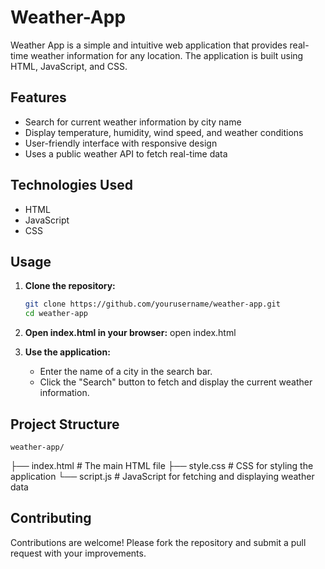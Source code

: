 # Weather-App

Weather App is a simple and intuitive web application that provides real-time weather information for any location. The application is built using HTML, JavaScript, and CSS.

## Features

- Search for current weather information by city name
- Display temperature, humidity, wind speed, and weather conditions
- User-friendly interface with responsive design
- Uses a public weather API to fetch real-time data

## Technologies Used

- HTML
- JavaScript
- CSS

## Usage

1. **Clone the repository:**
   ```bash
   git clone https://github.com/yourusername/weather-app.git
   cd weather-app

2. **Open index.html in your browser:**
    open index.html

3. **Use the application:**
   - Enter the name of a city in the search bar.
   - Click the "Search" button to fetch and display the current weather information.


## Project Structure
    weather-app/
├── index.html    # The main HTML file
├── style.css     # CSS for styling the application
└── script.js     # JavaScript for fetching and displaying weather data

## Contributing
Contributions are welcome! Please fork the repository and submit a pull request with your improvements.
